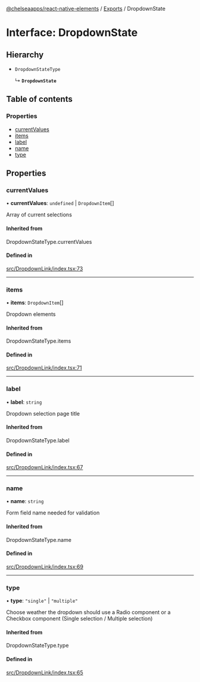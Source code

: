 [@chelseaapps/react-native-elements](../README.md) / [Exports](../modules.md) / DropdownState

# Interface: DropdownState

## Hierarchy

- `DropdownStateType`

  ↳ **`DropdownState`**

## Table of contents

### Properties

- [currentValues](DropdownState.md#currentvalues)
- [items](DropdownState.md#items)
- [label](DropdownState.md#label)
- [name](DropdownState.md#name)
- [type](DropdownState.md#type)

## Properties

### currentValues

• **currentValues**: `undefined` \| `DropdownItem`[]

Array of current selections

#### Inherited from

DropdownStateType.currentValues

#### Defined in

[src/DropdownLink/index.tsx:73](https://github.com/chelsea-apps/react-native-elements/blob/19c284c/src/DropdownLink/index.tsx#L73)

___

### items

• **items**: `DropdownItem`[]

Dropdown elements

#### Inherited from

DropdownStateType.items

#### Defined in

[src/DropdownLink/index.tsx:71](https://github.com/chelsea-apps/react-native-elements/blob/19c284c/src/DropdownLink/index.tsx#L71)

___

### label

• **label**: `string`

Dropdown selection page title

#### Inherited from

DropdownStateType.label

#### Defined in

[src/DropdownLink/index.tsx:67](https://github.com/chelsea-apps/react-native-elements/blob/19c284c/src/DropdownLink/index.tsx#L67)

___

### name

• **name**: `string`

Form field name needed for validation

#### Inherited from

DropdownStateType.name

#### Defined in

[src/DropdownLink/index.tsx:69](https://github.com/chelsea-apps/react-native-elements/blob/19c284c/src/DropdownLink/index.tsx#L69)

___

### type

• **type**: ``"single"`` \| ``"multiple"``

Choose weather the dropdown should use a Radio component or a Checkbox component (Single selection / Multiple selection)

#### Inherited from

DropdownStateType.type

#### Defined in

[src/DropdownLink/index.tsx:65](https://github.com/chelsea-apps/react-native-elements/blob/19c284c/src/DropdownLink/index.tsx#L65)

